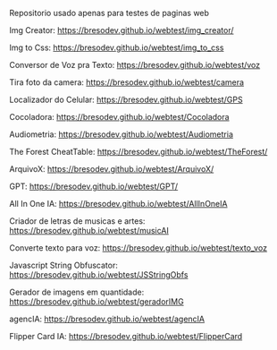 Repositorio usado apenas para testes de paginas web

Img Creator:
https://bresodev.github.io/webtest/img_creator/

Img to Css:
https://bresodev.github.io/webtest/img_to_css

Conversor de Voz pra Texto:
https://bresodev.github.io/webtest/voz

Tira foto da camera:
https://bresodev.github.io/webtest/camera

Localizador do Celular:
https://bresodev.github.io/webtest/GPS

Cocoladora:
https://bresodev.github.io/webtest/Cocoladora

Audiometria:
https://bresodev.github.io/webtest/Audiometria

The Forest CheatTable:
https://bresodev.github.io/webtest/TheForest/

ArquivoX:
https://bresodev.github.io/webtest/ArquivoX/

GPT:
https://bresodev.github.io/webtest/GPT/

All In One IA:
https://bresodev.github.io/webtest/AllInOneIA

Criador de letras de musicas e artes:
https://bresodev.github.io/webtest/musicAI

Converte texto para voz:
https://bresodev.github.io/webtest/texto_voz

Javascript String Obfuscator:
https://bresodev.github.io/webtest/JSStringObfs

Gerador de imagens em quantidade: 
https://bresodev.github.io/webtest/geradorIMG

agencIA: 
https://bresodev.github.io/webtest/agencIA


Flipper Card IA: 
https://bresodev.github.io/webtest/FlipperCard





